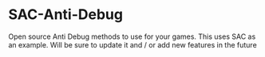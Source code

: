 # SAC-Anti-Debug
Open source Anti Debug methods to use for your games. This uses SAC as an example. Will be sure to update it and / or add new features in the future
